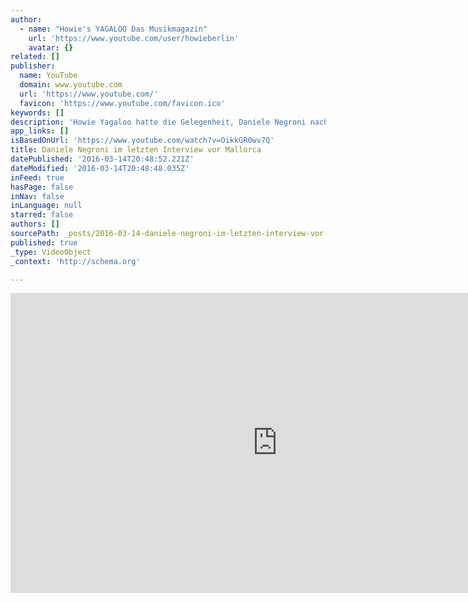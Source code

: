 ```yaml
---
author:
  - name: "Howie's YAGALOO Das Musikmagazin"
    url: 'https://www.youtube.com/user/howieberlin'
    avatar: {}
related: []
publisher:
  name: YouTube
  domain: www.youtube.com
  url: 'https://www.youtube.com/'
  favicon: 'https://www.youtube.com/favicon.ico'
keywords: []
description: 'Howie Yagaloo hatte die Gelegenheit, Daniele Negroni nach seinem Valentinstagskonzert in Köln zu sprechen. Das letzte Interview vor seiner Abreise nach Mallorca, um dort an seinem dritten Album zu arbeiten.'
app_links: []
isBasedOnUrl: 'https://www.youtube.com/watch?v=OikkGR0wv7Q'
title: Daniele Negroni im letzten Interview vor Mallorca
datePublished: '2016-03-14T20:48:52.221Z'
dateModified: '2016-03-14T20:48:48.035Z'
inFeed: true
hasPage: false
inNav: false
inLanguage: null
starred: false
authors: []
sourcePath: _posts/2016-03-14-daniele-negroni-im-letzten-interview-vor-mallorca.md
published: true
_type: VideoObject
_context: 'http://schema.org'

---
```

<iframe src="https://cdn.embedly.com/widgets/media.html?src=https%3A%2F%2Fwww.youtube.com%2Fembed%2FOikkGR0wv7Q%3Ffeature%3Doembed&amp;url=https%3A%2F%2Fwww.youtube.com%2Fwatch%3Fv%3DOikkGR0wv7Q&amp;image=https%3A%2F%2Fi.ytimg.com%2Fvi%2FOikkGR0wv7Q%2Fhqdefault.jpg&amp;key=b7d04c9b404c499eba89ee7072e1c4f7&amp;type=text%2Fhtml&amp;schema=youtube" width="854" height="480" scrolling="no" frameborder="0" allowfullscreen="allowfullscreen" style=""></iframe>